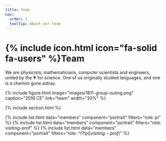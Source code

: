 ```yaml
---
title: Team
nav:
  order: 1
  tooltip: About our team
---
```


# {% include icon.html icon="fa-solid fa-users" %}Team

We are physicists, mathematicians, computer scientists and engineers, united by the 💗 for science. One of us originally studied languages, and one is a chemist gone astray. 

{%
  include figure.html
  image="images/1811-group-outing.png"
  caption="2018 CE"
  link="team"
  width="30%"
%}

{% include section.html %}

{% include list.html data="members" component="portrait" filters="role: pi" %}
{% include list.html data="members" component="portrait" filters="role: visiting-prof" %}
{% include list.html data="members" component="portrait" filters="role: ^(?!pi$|visiting-prof$)" %}
